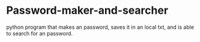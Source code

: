 # Password-maker-and-searcher
python program that makes an password, saves it in an local txt, and is able to search for an password.
